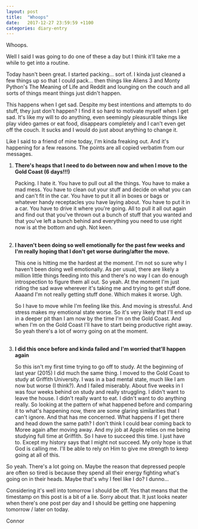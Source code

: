 ```yaml
---
layout: post
title:  "Whoops"
date:   2017-12-27 23:59:59 +1100
categories: diary-entry
---
```

Whoops.

Well I said I was going to do one of these a day but I think it'll take me a while to get into a routine. 

Today hasn't been great. I started packing... sort of. I kinda just cleaned a few things up so that I could pack... then things like Aliens 3 and Monty Python's The Meaning of Life and Reddit and lounging on the couch and all sorts of things meant things just didn't happen.

This happens when I get sad. Despite my best intentions and attempts to do stuff, they just don't happen? I find it so hard to motivate myself when I get sad. It's like my will to do anything, even seemingly pleasurable things like play video games or eat food, disappears completely and I can't even get off the couch. It sucks and I would do just about anything to change it.

Like I said to a friend of mine today, I'm kinda freaking out. And it's happening for a few reasons. The points are all copied verbatim from our messages.

1. **There's heaps that I need to do between now and when I move to the Gold Coast (6 days!!!)**  

	Packing. I hate it. You have to pull out all the things. You have to make a mad mess. You have to clean out your stuff and decide on what you can and can't fit in the car. You have to put it all in boxes or bags or whatever handy receptacles you have laying about. You have to put it in a car. You have to drive it where you're going. All to pull it all out again and find out that you've thrown out a bunch of stuff that you wanted and that you've left a bunch behind and everything you need to use right now is at the bottom and ugh. Not keen.  
	</br>

2. **I haven't been doing so well emotionally for the past few weeks and I'm really hoping that I don't get worse during/after the move.**

	This one is hitting me the hardest at the moment. I'm not so sure why I haven't been doing well emotionally. As per usual, there are likely a million little things feeding into this and there's no way I can do enough introspection to figure them all out. So yeah. At the moment I'm just riding the sad wave wherever it's taking me and trying to get stuff done. Aaaand I'm not really getting stuff done. Which makes it worse. Ugh. 

	So I have to move while I'm feeling like this. And moving is stressful. And stress makes my emotional state worse. So it's very likely that I'll end up in a deeper pit than I am now by the time I'm on the Gold Coast. And when I'm on the Gold Coast I'll have to start being productive right away. So yeah there's a lot of worry going on at the moment.  
	</br>

3. **I did this once before and kinda failed and I'm worried that'll happen again**

	So this isn't my first time trying to go off to study. At the beginning of last year (2015) I did much the same thing. I moved to the Gold Coast to study at Griffith University. I was in a bad mental state, much like I am now but worse (I think?). And I failed miserably. About five weeks in I was four weeks behind on study and really struggling. I didn't want to leave the house. I didn't really want to eat. I didn't want to do anything really. So looking at the pattern of what happened before and comparing it to what's happening now, there are some glaring similarities that I can't ignore. And that has me concerned. What happens if I get there and head down the same path? I don't think I could bear coming back to Moree again after moving away. And my job at Apple relies on me being studying full time at Griffith. So I have to succeed this time. I just have to. Except my history says that I might not succeed. My only hope is that God is calling me. I'll be able to rely on Him to give me strength to keep going at all of this.

So yeah. There's a lot going on. Maybe the reason that depressed people are often so tired is because they spend all their energy fighting what's going on in their heads. Maybe that's why I feel like I do? I dunno...

Considering it's well into tomorrow I should be off. Yes that means that the timestamp on this post is a bit of a lie. Sorry about that. It just looks neater when there's one post per day and I should be getting one happening tomorrow / later on today.

Connor